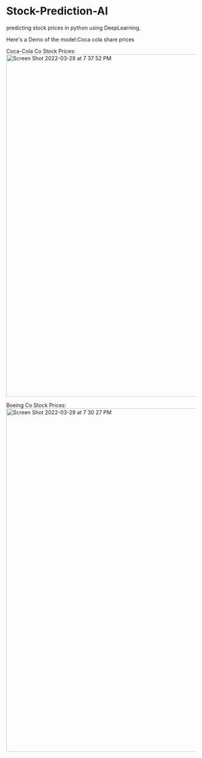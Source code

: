 # Stock-Prediction-AI
predicting stock prices in python using DeepLearning.

Here's a Demo of the model:Coca cola share prices


Coca-Cola Co Stock Prices:
<img width="910" alt="Screen Shot 2022-03-29 at 7 37 52 PM" src="https://user-images.githubusercontent.com/76651082/160839166-2055afdd-1a9c-405e-b56c-8f611a8c4b1c.png">

Boeing Co Stock Prices:
<img width="913" alt="Screen Shot 2022-03-29 at 7 30 27 PM" src="https://user-images.githubusercontent.com/76651082/160839181-1ea01511-c07b-4ed2-bfbf-618c48e31180.png">

